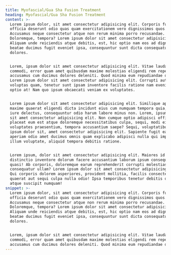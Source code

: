 ```yaml
---
title: Myofascial/Gua Sha Fusion Treatment
heading: Myofascial/Gua Sha Fusion Treatment
content: >-
  Lorem ipsum dolor, sit amet consectetur adipisicing elit. Corporis fugit
  officia deserunt odio quas quam exercitationem vero dignissimos quos.
  Accusamus neque consectetur atque non rerum minima porro recusandae.
  Doloremque, tempora? Lorem ipsum dolor sit amet consectetur adipisicing elit.
  Aliquam unde reiciendis atque debitis, est, hic optio nam eos ad dignissimos
  beatae ducimus fugit eveniet ipsa, consequuntur sunt dicta consequatur
  dolores.


  Lorem, ipsum dolor sit amet consectetur adipisicing elit. Vitae laudantium
  commodi, error quam amet quibusdam maxime molestias eligendi rem repellat
  accusamus cum ducimus dolores deleniti. Quod minima eum repudiandae deleniti.
  Lorem ipsum dolor sit amet consectetur adipisicing elit. Corrupti autem,
  voluptas quam, tenetur sunt ipsam inventore facilis ratione nam eveniet fuga
  optio at! Nam quo ipsum obcaecati veniam ex voluptates.


  Lorem ipsum dolor sit amet consectetur adipisicing elit. Similique aperiam,
  maxime quaerat eligendi dicta incidunt eius cum numquam tempora quia, quae id
  iure delectus, consequuntur odio harum labore minus non. Lorem, ipsum dolor
  sit amet consectetur adipisicing elit. Non cumque optio adipisci officia
  placeat eum est atque doloremque necessitatibus culpa, sequi, modi eius
  voluptates praesentium, tempora accusantium saepe? Sequi, voluptatibus! Lorem
  ipsum dolor sit, amet consectetur adipisicing elit. Sapiente fugit earum culpa
  aperiam odio amet ducimus omnis quam explicabo adipisci nulla qui impedit eius
  illum voluptate, aliquid tempora debitis ratione.


  Lorem ipsum, dolor sit amet consectetur adipisicing elit. Maiores id adipisci
  distinctio inventore dolorum facere accusantium laborum ipsum consequatur
  quasi! Ab corporis, doloremque earum reprehenderit corrupti molestias eligendi
  consequatur ullam? Lorem ipsum dolor sit amet consectetur adipisicing elit.
  Qui corporis dolorem asperiores, provident mollitia, facilis consectetur
  quaerat aut sequi culpa nulla odio! Ipsa temporibus tenetur debitis optio
  atque suscipit numquam!
snippet: >-
  Lorem ipsum dolor, sit amet consectetur adipisicing elit. Corporis fugit
  officia deserunt odio quas quam exercitationem vero dignissimos quos.
  Accusamus neque consectetur atque non rerum minima porro recusandae.
  Doloremque, tempora? Lorem ipsum dolor sit amet consectetur adipisicing elit.
  Aliquam unde reiciendis atque debitis, est, hic optio nam eos ad dignissimos
  beatae ducimus fugit eveniet ipsa, consequuntur sunt dicta consequatur
  dolores.


  Lorem, ipsum dolor sit amet consectetur adipisicing elit. Vitae laudantium
  commodi, error quam amet quibusdam maxime molestias eligendi rem repellat
  accusamus cum ducimus dolores deleniti. Quod minima eum repudiandae deleniti.
---
```


